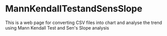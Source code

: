 # MannKendallTestandSensSlope
This is a web page for converting CSV files into chart and analyse the trend using Mann Kendall Test and Sen's Slope analysis
